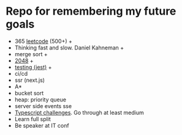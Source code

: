 # Repo for remembering my future goals
 - 365 [leetcode](https://leetcode.com/u/ArickCodeGuy/) (500+) +
 - Thinking fast and slow. Daniel Kahneman +
 - merge sort +
 - [2048](https://github.com/ArickCodeGuy/2048_svelte) +
 - [testing (jest)](https://github.com/ArickCodeGuy/jest-test) +
 - ci/cd
 - ssr (next.js)
 - A*
 - bucket sort
 - heap: priority queue
 - server side events sse
 - [Typescript challenges](https://github.com/type-challenges/type-challenges). Go through at least medium 
 - Learn full split
 - Be speaker at IT conf
